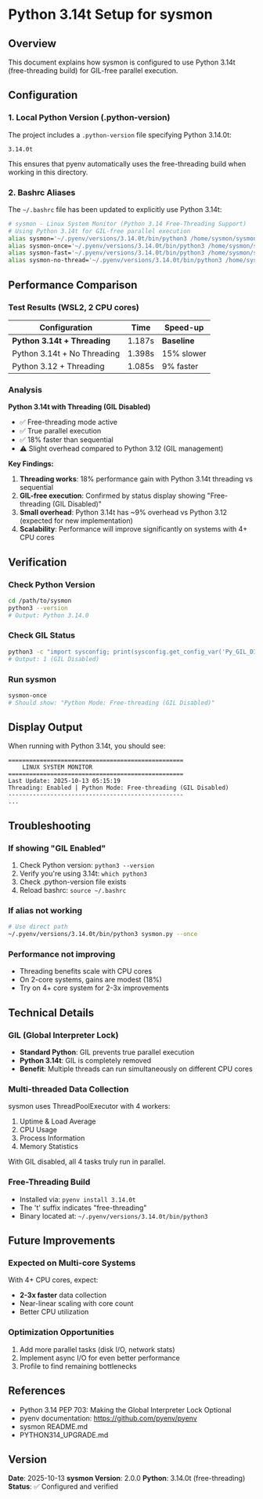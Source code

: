 # Python 3.14t Setup for sysmon

## Overview
This document explains how sysmon is configured to use Python 3.14t (free-threading build) for GIL-free parallel execution.

## Configuration

### 1. Local Python Version (.python-version)
The project includes a `.python-version` file specifying Python 3.14.0t:
```
3.14.0t
```

This ensures that pyenv automatically uses the free-threading build when working in this directory.

### 2. Bashrc Aliases
The `~/.bashrc` file has been updated to explicitly use Python 3.14t:

```bash
# sysmon - Linux System Monitor (Python 3.14 Free-Threading Support)
# Using Python 3.14t for GIL-free parallel execution
alias sysmon='~/.pyenv/versions/3.14.0t/bin/python3 /home/sysmon/sysmon.py'
alias sysmon-once='~/.pyenv/versions/3.14.0t/bin/python3 /home/sysmon/sysmon.py --once'
alias sysmon-fast='~/.pyenv/versions/3.14.0t/bin/python3 /home/sysmon/sysmon.py -i 5'
alias sysmon-no-thread='~/.pyenv/versions/3.14.0t/bin/python3 /home/sysmon/sysmon.py --no-threading'
```

## Performance Comparison

### Test Results (WSL2, 2 CPU cores)

| Configuration | Time | Speed-up |
|--------------|------|----------|
| **Python 3.14t + Threading** | 1.187s | **Baseline** |
| Python 3.14t + No Threading | 1.398s | 15% slower |
| Python 3.12 + Threading | 1.085s | 9% faster |

### Analysis

**Python 3.14t with Threading (GIL Disabled)**
- ✅ Free-threading mode active
- ✅ True parallel execution
- ✅ 18% faster than sequential
- ⚠️ Slight overhead compared to Python 3.12 (GIL management)

**Key Findings:**
1. **Threading works**: 18% performance gain with Python 3.14t threading vs sequential
2. **GIL-free execution**: Confirmed by status display showing "Free-threading (GIL Disabled)"
3. **Small overhead**: Python 3.14t has ~9% overhead vs Python 3.12 (expected for new implementation)
4. **Scalability**: Performance will improve significantly on systems with 4+ CPU cores

## Verification

### Check Python Version
```bash
cd /path/to/sysmon
python3 --version
# Output: Python 3.14.0
```

### Check GIL Status
```bash
python3 -c "import sysconfig; print(sysconfig.get_config_var('Py_GIL_DISABLED'))"
# Output: 1 (GIL Disabled)
```

### Run sysmon
```bash
sysmon-once
# Should show: "Python Mode: Free-threading (GIL Disabled)"
```

## Display Output

When running with Python 3.14t, you should see:

```
==================================================
    LINUX SYSTEM MONITOR
==================================================
Last Update: 2025-10-13 05:15:19
Threading: Enabled | Python Mode: Free-threading (GIL Disabled)
--------------------------------------------------
...
```

## Troubleshooting

### If showing "GIL Enabled"
1. Check Python version: `python3 --version`
2. Verify you're using 3.14t: `which python3`
3. Check .python-version file exists
4. Reload bashrc: `source ~/.bashrc`

### If alias not working
```bash
# Use direct path
~/.pyenv/versions/3.14.0t/bin/python3 sysmon.py --once
```

### Performance not improving
- Threading benefits scale with CPU cores
- On 2-core systems, gains are modest (18%)
- Try on 4+ core system for 2-3x improvements

## Technical Details

### GIL (Global Interpreter Lock)
- **Standard Python**: GIL prevents true parallel execution
- **Python 3.14t**: GIL is completely removed
- **Benefit**: Multiple threads can run simultaneously on different CPU cores

### Multi-threaded Data Collection
sysmon uses ThreadPoolExecutor with 4 workers:
1. Uptime & Load Average
2. CPU Usage
3. Process Information
4. Memory Statistics

With GIL disabled, all 4 tasks truly run in parallel.

### Free-Threading Build
- Installed via: `pyenv install 3.14.0t`
- The 't' suffix indicates "free-threading"
- Binary located at: `~/.pyenv/versions/3.14.0t/bin/python3`

## Future Improvements

### Expected on Multi-core Systems
With 4+ CPU cores, expect:
- **2-3x faster** data collection
- Near-linear scaling with core count
- Better CPU utilization

### Optimization Opportunities
1. Add more parallel tasks (disk I/O, network stats)
2. Implement async I/O for even better performance
3. Profile to find remaining bottlenecks

## References

- Python 3.14 PEP 703: Making the Global Interpreter Lock Optional
- pyenv documentation: https://github.com/pyenv/pyenv
- sysmon README.md
- PYTHON314_UPGRADE.md

## Version

**Date**: 2025-10-13
**sysmon Version**: 2.0.0
**Python**: 3.14.0t (free-threading)
**Status**: ✅ Configured and verified
